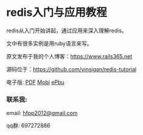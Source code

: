 # redis入门与应用教程

redis从入门开始讲起，通过应用来深入理解redis。

文中有很多实例是用ruby语言来写。

原文发布于我的个人博客：https://www.rails365.net

源码位于：https://github.com/yinsigan/redis-tutorial

电子版: [PDF](https://www.gitbook.com/download/pdf/book/yinsigan/redis) [Mobi](https://www.gitbook.com/download/mobi/book/yinsigan/redis) [ePbu](https://www.gitbook.com/download/epub/book/yinsigan/redis)

### 联系我:

email: hfpp2012@gmail.com

qq群: 697272886
